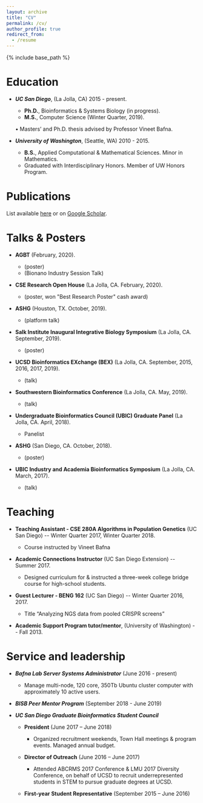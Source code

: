 ```yaml
---
layout: archive
title: "CV"
permalink: /cv/
author_profile: true
redirect_from:
  - /resume
---
```


{% include base_path %}

Education
======
- ***UC San Diego***, (La Jolla, CA) 2015 - present.
	- **Ph.D.**, Bioinformatics & Systems Biology (in progress).
	- **M.S.**, Computer Science (Winter Quarter, 2019).
	
    • Masters’ and Ph.D. thesis advised by Professor Vineet Bafna.


- ***University of Washington***, (Seattle, WA) 2010 - 2015.
	- **B.S.**, Applied Computational & Mathematical Sciences. Minor in Mathematics. 
  - Graduated with Interdisciplinary Honors. Member of UW Honors Program.


Publications
======
List available [here](https://jluebeck.github.io/publications/) or on [Google Scholar](https://scholar.google.com/citations?hl=en&user=bn4vrPUAAAAJ).

Talks & Posters
======
* **AGBT** (February, 2020).
  * (poster)
  * (Bionano Industry Session Talk)

* **CSE Research Open House** (La Jolla, CA. February, 2020).
  * (poster, won "Best Research Poster" cash award)

* **ASHG** (Houston, TX. October, 2019).
  * (platform talk)

* **Salk Institute Inaugural Integrative Biology Symposium** (La Jolla, CA. September, 2019).
  * (poster)

* **UCSD Bioinformatics EXchange (BEX)** (La Jolla, CA. September, 2015, 2016, 2017, 2019).
  * (talk)

* **Southwestern Bioinformatics Conference** (La Jolla, CA. May, 2019).
  * (talk)

* **Undergraduate Bioinformatics Council (UBIC) Graduate Panel** (La Jolla, CA. April, 2018).
  * Panelist

* **ASHG** (San Diego, CA. October, 2018).
  * (poster)
 
* **UBIC Industry and Academia Bioinformatics Symposium** (La Jolla, CA. March, 2017).
  * (talk)
  
Teaching
======
* **Teaching Assistant - CSE 280A Algorithms in Population Genetics** (UC San Diego) -- Winter Quarter 2017, Winter Quarter 2018.
  * Course instructed by Vineet Bafna

* **Academic Connections Instructor** (UC San Diego Extension) -- Summer 2017.
  * Designed curriculum for & instructed a three-week college bridge course for high-school students.
    
* **Guest Lecturer - BENG 162** (UC San Diego) -- Winter Quarter 2016, 2017.
  * Title “Analyzing NGS data from pooled CRISPR screens”
    
* **Academic Support Program tutor/mentor**, (University of Washington) -- Fall 2013.

Service and leadership
======
* ***Bafna Lab Server Systems Administrator*** (June 2016 - present)
  * Manage multi-node, 120 core, 350Tb Ubuntu cluster computer with approximately 10 active users.

* ***BISB Peer Mentor Program*** (September 2018 - June 2019)

* ***UC San Diego Graduate Bioinformatics Student Council*** 
  * **President** (June 2017 – June 2018)
    * Organized recruitment weekends, Town Hall meetings & program events. Managed annual budget. 

  * **Director of Outreach** (June 2016 – June 2017)
    * Attended ABCRMS 2017 Conference & LMU 2017 Diversity Conference, on behalf of UCSD to recruit underrepresented students in STEM to pursue graduate degrees at UCSD.

  * **First-year Student Representative** (September 2015 – June 2016)
